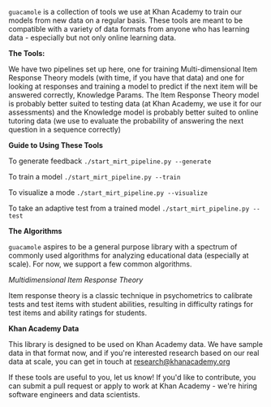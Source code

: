 `guacamole` is a collection of tools we use at Khan Academy to train our models
from new data on a regular basis. These tools are meant to be compatible
with a variety of data formats from anyone who has learning data - especially
but not only online learning data.

**The Tools:**

We have two pipelines set up here, one for training Multi-dimensional Item Response
Theory models (with time, if you have that data) and one for looking at responses
and training a model to predict if the next item will be answered correctly, Knowledge Params.
The Item Response Theory model is probably better suited to testing data (at Khan Academy,
we use it for our assessments) and the Knowledge model is probably better suited to
online tutoring data (we use to evaluate the probability of answering the next question
in a sequence correctly)

**Guide to Using These Tools**

To generate feedback
`./start_mirt_pipeline.py --generate`

To train a model
`./start_mirt_pipeline.py --train`

To visualize a mode
`./start_mirt_pipeline.py --visualize`

To take an adaptive test from a trained model
`./start_mirt_pipeline.py --test`

**The Algorithms**

`guacamole` aspires to be a general purpose library with a spectrum of commonly used algorithms for analyzing educational data (especially at scale). For now, we support a few common algorithms.

*Multidimensional Item Response Theory*

Item response theory is a classic technique in psychometrics to calibrate tests and test items with student abilities, resulting in difficulty ratings for test items and ability ratings for students.

**Khan Academy Data**

This library is designed to be used on Khan Academy data. We have sample data in that format now, and if you're interested research based on our real data at scale, you can get in touch at research@khanacademy.org


If these tools are useful to you, let us know! If you'd like to contribute,
you can submit a pull request or apply to work at Khan Academy - we're hiring
software engineers and data scientists.
